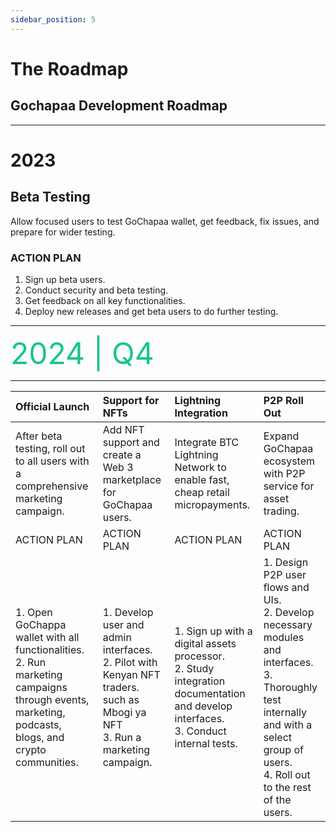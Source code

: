 ```yaml
---
sidebar_position: 5
---
```


# The Roadmap
## Gochapaa Development Roadmap 

***

# 2023

## Beta Testing 
Allow focused users to test GoChapaa wallet, get feedback, fix issues, and prepare for wider testing. 

### ACTION PLAN 
1. Sign up beta users. 
2. Conduct security and beta testing. 
3. Get feedback on all key functionalities. 
4. Deploy new releases and get beta users to do further testing.

***
<span style="color:#18C687; font-type:bold; font-size:48px;"> 2024 | Q4 </span>
***
| Official Launch      | Support for NFTs | Lightning Integration | P2P Roll Out|
| :---        |    :---  | :--- | :--- |
| After beta testing, roll out to all users with a comprehensive marketing campaign.| Add NFT support and create a Web 3 marketplace for GoChapaa users.|Integrate BTC Lightning Network to enable fast, cheap retail micropayments.|Expand GoChapaa ecosystem with P2P service for asset trading. |
| ACTION PLAN | ACTION PLAN | ACTION PLAN | ACTION PLAN |
|1. Open GoChappa wallet with all functionalities. <br/> 2. Run marketing campaigns through events, marketing, podcasts, blogs, and crypto communities. | 1. Develop user and admin interfaces. <br/> 2. Pilot with Kenyan NFT traders. such as Mbogi ya NFT <br/> 3. Run a marketing campaign. | 1. Sign up with a digital assets processor. <br/> 2. Study integration documentation and develop interfaces. <br/> 3. Conduct internal tests. |1. Design P2P user flows and UIs. <br/> 2. Develop necessary modules and interfaces. <br/> 3. Thoroughly test internally and with a select group of users. <br/> 4. Roll out to the rest of the users. |
